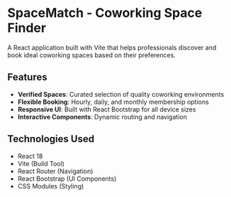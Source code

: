 # SpaceMatch - Coworking Space Finder

A React application built with Vite that helps professionals discover and book ideal coworking spaces based on their preferences.

## Features

- **Verified Spaces**: Curated selection of quality coworking environments
- **Flexible Booking**: Hourly, daily, and monthly membership options
- **Responsive UI**: Built with React Bootstrap for all device sizes
- **Interactive Components**: Dynamic routing and navigation

## Technologies Used

- React 18
- Vite (Build Tool)
- React Router (Navigation)
- React Bootstrap (UI Components)
- CSS Modules (Styling)
